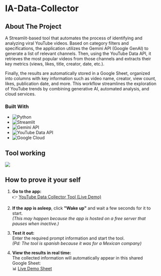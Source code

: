 # IA-Data-Collector
## About The Project
A Streamlit-based tool that automates the process of identifying and analyzing viral YouTube videos.
Based on category filters and specifications, the application utilizes the Gemini API (Google GenAI) to generate a list
of relevant channels. Then, using the YouTube Data API, it retrieves the most popular videos from those 
channels and extracts their key metrics (views, likes, title, creator, date, etc.).

Finally, the results are automatically stored in a Google Sheet, organized into columns with key information such as 
video name, creator, view count, likes, publication date, and more. This workflow streamlines the exploration of YouTube 
trends by combining generative AI, automated analysis, and cloud services.

### Built With
* ![Python](https://img.shields.io/badge/Python-3776AB?logo=python&logoColor=white) 
* ![Streamlit](https://img.shields.io/badge/Streamlit-FF4B4B?logo=streamlit&logoColor=white)
* ![Gemini API](https://img.shields.io/badge/Gemini_API-34A853?logo=google&logoColor=white)
* ![YouTube Data API](https://img.shields.io/badge/YouTube_Data_API-FF0000?logo=youtube&logoColor=white)
* ![Google Cloud](https://img.shields.io/badge/Google_Cloud-4285F4?logo=googlecloud&logoColor=white)

## Tool working
[![](https://img.youtube.com/vi/9ECP1U9GGZ0/maxresdefault.jpg)](https://youtu.be/9ECP1U9GGZ0)

## How to prove it your self
1. **Go to the app:**  
   👉 [YouTube Data Collector Tool (Live Demo)](https://ia-youtube-datacollector-gblv6hxmvyttqnblgiztyl.streamlit.app/)

2. **If the app is asleep**, click **"Wake up"** and wait a few seconds for it to start.  
   *(This may happen because the app is hosted on a free server that pauses when inactive.)*

3. **Test it out:**
   <br>Enter the required prompt information and start the tool.
   <br>*(Pd: The tool is spanish because it was for a Mexican company)*
4. **View the results in real time:**  
   The collected information will automatically appear in this shared Google Sheet:  
   📊 [Live Demo Sheet](https://docs.google.com/spreadsheets/d/1_Ui8UWVdmZ8vtm_eYVeEEXaRX2p-OWMztg9PddANclY/edit?gid=0#gid=0)